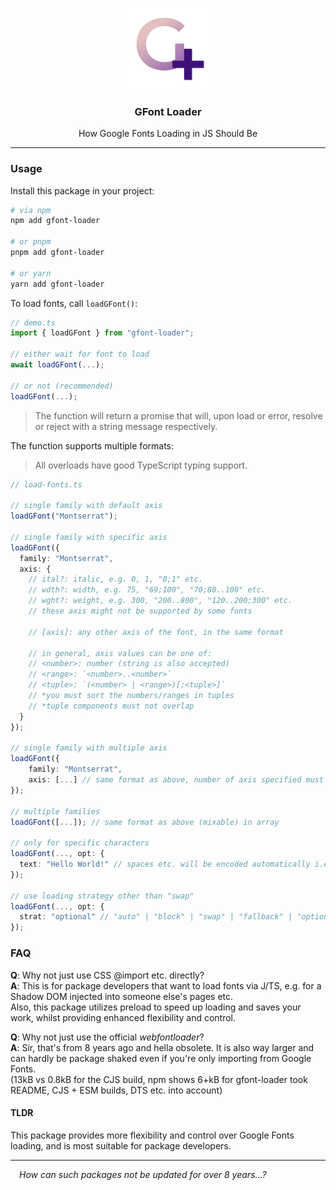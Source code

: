 <p align="center">
	<img src="https://raw.githubusercontent.com/CarbonicSoda/gfont-loader/master/media/icon.png" width="130" alt="GFont Loader Icon">
</p>
<h3 align="center">GFont Loader</h3>
<p align="center">How Google Fonts Loading in JS Should Be</p>

---

### Usage

Install this package in your project:

```bash
# via npm
npm add gfont-loader

# or pnpm
pnpm add gfont-loader

# or yarn
yarn add gfont-loader
```

To load fonts, call `loadGFont()`:

```ts
// demo.ts
import { loadGFont } from "gfont-loader";

// either wait for font to load
await loadGFont(...);

// or not (recommended)
loadGFont(...);
```

> The function will return a promise that will, upon load or error, resolve or
> reject with a string message respectively.

The function supports multiple formats:

> All overloads have good TypeScript typing support.

```ts
// load-fonts.ts

// single family with default axis
loadGFont("Montserrat");

// single family with specific axis
loadGFont({
  family: "Montserrat",
  axis: {
    // ital?: italic, e.g. 0, 1, "0;1" etc.
    // wdth?: width, e.g. 75, "69;100", "70;80..100" etc.
    // wght?: weight, e.g. 300, "200..800", "120..200;300" etc.
    // these axis might not be supported by some fonts

    // [axis]: any other axis of the font, in the same format

    // in general, axis values can be one of:
    // <number>: number (string is also accepted)
    // <range>: `<number>..<number>`
    // <tuple>: `(<number> | <range>)[;<tuple>]`
    // *you must sort the numbers/ranges in tuples
    // *tuple components must not overlap
  }
});

// single family with multiple axis
loadGFont({
    family: "Montserrat",
    axis: [...] // same format as above, number of axis specified must match
});

// multiple families
loadGFont([...]); // same format as above (mixable) in array

// only for specific characters
loadGFont(..., opt: {
  text: "Hello World!" // spaces etc. will be encoded automatically i.e. %20
});

// use loading strategy other than "swap"
loadGFont(..., opt: {
  strat: "optional" // "auto" | "block" | "swap" | "fallback" | "optional"
});
```

### FAQ

**Q**: Why not just use CSS @import etc. directly?  
**A**: This is for package developers that want to load fonts via J/TS, e.g. for
a Shadow DOM injected into someone else's pages etc.  
Also, this package utilizes preload to speed up loading and saves your work,
whilst providing enhanced flexibility and control.

**Q**: Why not just use the official _webfontloader_?  
**A**: Sir, that's from 8 years ago and hella obsolete. It is also way larger
and can hardly be package shaked even if you're only importing from Google
Fonts.  
(13kB vs 0.8kB for the CJS build, npm shows 6+kB for gfont-loader took README,
CJS + ESM builds, DTS etc. into account)

#### TLDR

This package provides more flexibility and control over Google Fonts loading,
and is most suitable for package developers.

---

_&emsp;How can such packages not be updated for over 8 years...?_
